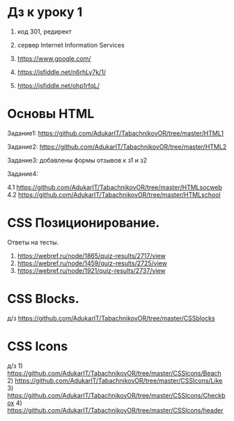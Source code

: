 # Дз к уроку 1

1. код 301, редирект
2. сервер Internet Information Services
3. https://www.google.com/

1. https://jsfiddle.net/n6rhLy7k/1/
2. https://jsfiddle.net/ohp1rfqL/

# Основы HTML
Задание1: https://github.com/AdukarIT/TabachnikovOR/tree/master/HTML1


Задание2: https://github.com/AdukarIT/TabachnikovOR/tree/master/HTML2


Задание3: добавлены формы отзывов к з1 и з2


Задание4:    

4.1  https://github.com/AdukarIT/TabachnikovOR/tree/master/HTMLsocweb       
4.2  https://github.com/AdukarIT/TabachnikovOR/tree/master/HTMLschool

#  CSS Позиционирование. 
Ответы на тесты.
1) https://webref.ru/node/1865/quiz-results/2717/view
2) https://webref.ru/node/1459/quiz-results/2725/view
3) https://webref.ru/node/1921/quiz-results/2737/view

#  CSS Blocks.  

д/з  https://github.com/AdukarIT/TabachnikovOR/tree/master/CSSblocks

#  CSS Icons

д/з  1) https://github.com/AdukarIT/TabachnikovOR/tree/master/CSSIcons/Beach
     2) https://github.com/AdukarIT/TabachnikovOR/tree/master/CSSIcons/Like
	 3) https://github.com/AdukarIT/TabachnikovOR/tree/master/CSSIcons/Checkbox
	 4) https://github.com/AdukarIT/TabachnikovOR/tree/master/CSSIcons/header
	 